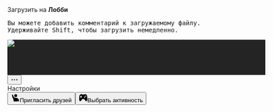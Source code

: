 <div class="page_c48ade" data-collapsed="false"><div style="width: 100%; height: 100%; display: flex;"><div data-has-border="false" class="chat_f75fb0"><div class="uploadArea_f75fb0 uploadArea_b78547"><div class="uploadDropModal_b78547"><div class="bgScale_b78547"></div><div class="inner_b78547"><div class="icons_b78547"><div class="wrapOne_b78547"><div class="icon_b78547 one_b78547 document_b78547"></div></div><div class="wrapThree_b78547"><div class="icon_b78547 three_b78547 code_b78547"></div></div><div class="wrapTwo_b78547"><div class="icon_b78547 two_b78547 image_b78547"></div></div></div><div class="title_b78547">Загрузить на <strong>Лобби</strong></div><div class="instructions_b78547"><pre>Вы можете добавить комментарий к загружаемому файлу.
Удерживайте Shift, чтобы загрузить немедленно.</pre></div></div></div></div><div class="wrapper_cb9592 noChat_cb9592 video_cb9592"><div class="callContainer_cb9592 theme-dark theme-midnight images-dark"><div class="root_bfe55a idle_bfe55a"><div style="width: 100%; height: 100%; display: flex;"><div style="flex: 1 1 auto;" class="flex__7c0ba horizontal__7c0ba justifyCenter_abf706 alignCenter_abf706 noWrap_abf706 videoGridWrapper_a21736"><div class="scroller_affa7e videoGrid_a21736 thin_d125d2 scrollerBase_d125d2 fade_d125d2" style="overflow: hidden scroll; padding-right: 0px;" dir="ltr"><div role="list" class="listItems_affa7e" style="inset: 64px 0px 56px 8px;"><div class="row_d6271c"><div style="width: 585px;" class="tile_d6271c noHorizontalMargin_d6271c"><div class="tileSizer_d6271c"><div class="wrapper__2f4f7 tile_eaee1d"><div class="tile__2f4f7 idle__2f4f7 tile__90dc5" data-selenium-video-tile="883786839712989184"><div class="tileChild__2f4f7"><div class="focusTarget__54e4b" aria-label="Экран звонка, mug1vara" role="button" tabindex="0"></div><div class="voiceChannelEffectsContainer__2f4f7"><div class="effectsWrapper__78936" style="width: 585px;"><div class="effects__78936"></div></div></div><div class="content__2f4f7"><div style="background-color: rgb(36, 36, 36);" class="background_fb62e2"><div class="wrapper__44b0c avatarWrapper_fb62e2" style="width: 80px; height: 80px;" role="img" aria-label="Mug1vara" aria-hidden="false"><svg width="80" height="80" viewBox="0 0 80 80" class="mask__44b0c svg__44b0c" aria-hidden="true"><foreignObject x="0" y="0" width="80" height="80" mask="url(#svg-mask-avatar-default)"><div class="avatarStack__44b0c"><img alt=" " class="avatar__44b0c" aria-hidden="true" src="https://cdn.discordapp.com/avatars/883786839712989184/a7fabe3ae801014dbc58c221a7ed8c8c.webp?size=128"></div></foreignObject></svg></div></div></div><div class="indicators__2f4f7"></div><div class="overlayContainer__2f4f7"><div class="overlayTop__2f4f7"></div><div class="overlayBottom__2f4f7"><div class="text-md/normal_cf4812 experimentOverlayTitle__2f4f7" data-text-variant="text-md/normal"></div><div class="overlayButtonContainer__2f4f7"><div class="overlayButton__2f4f7 hideWhenInactive__2f4f7" aria-describedby=":r4h:"><button data-mana-component="button" role="button" class="button_a22cb0 sm_a22cb0 overlay-secondary_a22cb0" type="button" aria-label="Настройки"><div class="buttonChildrenWrapper_a22cb0"><div class="buttonChildren_a22cb0"><svg class="icon_a22cb0" aria-hidden="true" role="img" xmlns="http://www.w3.org/2000/svg" width="16" height="16" fill="none" viewBox="0 0 24 24"><path fill="currentColor" fill-rule="evenodd" d="M4 14a2 2 0 1 0 0-4 2 2 0 0 0 0 4Zm10-2a2 2 0 1 1-4 0 2 2 0 0 1 4 0Zm8 0a2 2 0 1 1-4 0 2 2 0 0 1 4 0Z" clip-rule="evenodd" class=""></path></svg></div></div></button></div><span id=":r4h:" class="hiddenVisually_b18fe2">Настройки</span></div></div></div><div class="border__2f4f7"></div></div></div></div></div></div></div><div class="row_d6271c"><div style="width: 585px;" class="tile_d6271c noVerticalMargin_d6271c noHorizontalMargin_d6271c"><div class="tileSizer_d6271c"><div class="root__4ad81 singleUserRoot__4ad81 theme-dark theme-midnight images-dark disable-adaptive-theme tile__90dc5"><img class="art__4ad81" alt="" src="/assets/664390de11a80444.svg"><div data-align="center" data-justify="center" data-direction="horizontal" data-wrap="true" data-full-width="false" class="stack_dbd263" style="gap: var(--space-8); padding: var(--space-0);"><button data-mana-component="button" role="button" class="button_a22cb0 md_a22cb0 secondary_a22cb0 hasText_a22cb0" type="button"><div class="buttonChildrenWrapper_a22cb0"><div class="buttonChildren_a22cb0"><svg class="icon_a22cb0" aria-hidden="true" role="img" xmlns="http://www.w3.org/2000/svg" width="20" height="20" fill="none" viewBox="0 0 24 24"><path fill="currentColor" d="M13 10a4 4 0 1 0 0-8 4 4 0 0 0 0 8Z" class=""></path><path fill="currentColor" d="M3 5v-.75C3 3.56 3.56 3 4.25 3s1.24.56 1.33 1.25C6.12 8.65 9.46 12 13 12h1a8 8 0 0 1 8 8 2 2 0 0 1-2 2 .21.21 0 0 1-.2-.15 7.65 7.65 0 0 0-1.32-2.3c-.15-.2-.42-.06-.39.17l.25 2c.02.15-.1.28-.25.28H9a2 2 0 0 1-2-2v-2.22c0-1.57-.67-3.05-1.53-4.37A15.85 15.85 0 0 1 3 5Z" class=""></path></svg><span class="lineClamp1__4bd52 text-md/medium_cf4812" data-text-variant="text-md/medium">Пригласить друзей</span></div></div></button><button data-mana-component="button" role="button" class="button_a22cb0 md_a22cb0 secondary_a22cb0 hasText_a22cb0" type="button"><div class="buttonChildrenWrapper_a22cb0"><div class="buttonChildren_a22cb0"><svg class="icon_a22cb0" aria-hidden="true" role="img" xmlns="http://www.w3.org/2000/svg" width="20" height="20" fill="none" viewBox="0 0 24 24"><path fill="currentColor" fill-rule="evenodd" d="M20.97 4.06c0 .18.08.35.24.43.55.28.9.82 1.04 1.42.3 1.24.75 3.7.75 7.09v4.91a3.09 3.09 0 0 1-5.85 1.38l-1.76-3.51a1.09 1.09 0 0 0-1.23-.55c-.57.13-1.36.27-2.16.27s-1.6-.14-2.16-.27c-.49-.11-1 .1-1.23.55l-1.76 3.51A3.09 3.09 0 0 1 1 17.91V13c0-3.38.46-5.85.75-7.1.15-.6.49-1.13 1.04-1.4a.47.47 0 0 0 .24-.44c0-.7.48-1.32 1.2-1.47l2.93-.62c.5-.1 1 .06 1.36.4.35.34.78.71 1.28.68a42.4 42.4 0 0 1 4.4 0c.5.03.93-.34 1.28-.69.35-.33.86-.5 1.36-.39l2.94.62c.7.15 1.19.78 1.19 1.47ZM20 7.5a1.5 1.5 0 1 1-3 0 1.5 1.5 0 0 1 3 0ZM15.5 12a1.5 1.5 0 1 0 0-3 1.5 1.5 0 0 0 0 3ZM5 7a1 1 0 0 1 2 0v1h1a1 1 0 0 1 0 2H7v1a1 1 0 1 1-2 0v-1H4a1 1 0 1 1 0-2h1V7Z" clip-rule="evenodd" class=""></path></svg><span class="lineClamp1__4bd52 text-md/medium_cf4812" data-text-variant="text-md/medium">Выбрать активность</span></div></div></button></div></div></div></div></div></div><div class="listHeight_affa7e" style="height: 794px;"></div><div aria-hidden="true" style="position: absolute; pointer-events: none; min-height: 0px; min-width: 1px; flex: 0 0 auto; height: 0px;"></div></div></div></div><div class="videoControls_bfe55a"><div class="gradientTop_bfe55a gradientContainer_bfe55a"></div><div class="gradientBottom_bfe55a gradientContainer_bfe55a"></div><div class="topControls_bfe55a controlSection_bfe55a"><div><div class="headerWrapper_cb9592"><div class="subtitleContainer__49508"><section class="theme-dark images-dark headerBar__49508 container__9293f transparent__9293f"><div class="upperContainer__9293f"><div class="children__9293f headerBarChildren__49508"><div class="title__49508 titleWrapper__9293f"><h1 class="defaultColor__4bd52 text-md/medium_cf4812 defaultColor__5345c title__9293f" data-text-variant="text-md/medium"><div class="channelIcon__9293f iconWrapper__9293f"><svg x="0" y="0" class="icon__9293f" aria-hidden="true" role="img" xmlns="http://www.w3.org/2000/svg" width="24" height="24" fill="none" viewBox="0 0 24 24"><path fill="currentColor" d="M12 3a1 1 0 0 0-1-1h-.06a1 1 0 0 0-.74.32L5.92 7H3a1 1 0 0 0-1 1v8a1 1 0 0 0 1 1h2.92l4.28 4.68a1 1 0 0 0 .74.32H11a1 1 0 0 0 1-1V3ZM15.1 20.75c-.58.14-1.1-.33-1.1-.92v-.03c0-.5.37-.92.85-1.05a7 7 0 0 0 0-13.5A1.11 1.11 0 0 1 14 4.2v-.03c0-.6.52-1.06 1.1-.92a9 9 0 0 1 0 17.5Z" class=""></path><path fill="currentColor" d="M15.16 16.51c-.57.28-1.16-.2-1.16-.83v-.14c0-.43.28-.8.63-1.02a3 3 0 0 0 0-5.04c-.35-.23-.63-.6-.63-1.02v-.14c0-.63.59-1.1 1.16-.83a5 5 0 0 1 0 9.02Z" class=""></path></svg></div>Лобби</h1></div><div class="container__49508"></div></div><div class="toolbar__9293f toolbar__49508"><div><button aria-label="Показать чат" type="button" class="button__201d5 lookBlank__201d5 colorBrand__201d5 grow__201d5 button__9db96"><div class="contents__201d5 lineHeightReset_f1ceac"><div class="chatIcon__233f8 controlIcon_f1ceac"><svg width="24" height="24" viewBox="0 0 24 24"><defs><mask id="28c09326-4de5-447b-95f9-5df8f0bd9041"><rect fill="white" width="100%" height="100%"></rect></mask></defs><g mask="url(#28c09326-4de5-447b-95f9-5df8f0bd9041)"><svg aria-hidden="true" role="img" xmlns="http://www.w3.org/2000/svg" width="24" height="24" fill="none" viewBox="0 0 24 24"><path fill="currentColor" d="M12 22a10 10 0 1 0-8.45-4.64c.13.19.11.44-.04.61l-2.06 2.37A1 1 0 0 0 2.2 22H12Z" class=""></path></svg></g></svg></div></div></button><span style="display: none;"></span></div></div></div></section></div></div></div></div><div class="bottomControls_bfe55a controlSection_bfe55a"><div style="flex: 1 1 auto;" class="flex__7c0ba horizontal__7c0ba justifyStart_abf706 alignCenter_abf706 noWrap_abf706 edgeControls_bfe55a"></div><div style="flex: 1 1 auto;" class="flex__7c0ba horizontal__7c0ba justifyCenter_abf706 alignCenter_abf706 noWrap_abf706"><div class="eventPromptsContainer__1405b"></div><div class="wrapper__1405b"><div class="buttonSection__1405b"><div class="attachedCaretButtonContainer_f1ceac"><div><button aria-label="Заглушить" type="button" class="centerButton_f1ceac colorable_f1ceac primaryDark_f1ceac attachedButton_f1ceac button__201d5 lookBlank__201d5 colorBrand__201d5"><div class="contents__201d5 lineHeightReset_f1ceac"><div style="--__lottieIconColor: currentColor; display: flex;" class="lottieIcon__5eb9b lottieIconColors__5eb9b centerIcon_f1ceac controlIcon_f1ceac"><svg xmlns="http://www.w3.org/2000/svg" xmlns:xlink="http://www.w3.org/1999/xlink" viewBox="0 0 24 24" width="24" height="24" style="width: 100%; height: 100%; transform: translate3d(0px, 0px, 0px); content-visibility: visible;" preserveAspectRatio="xMidYMid meet"><defs><clipPath id="__lottie_element_431"><rect width="24" height="24" x="0" y="0"></rect></clipPath><clipPath id="__lottie_element_433"><path d="M0,0 L600,0 L600,600 L0,600z"></path></clipPath><clipPath id="__lottie_element_437"><path d="M0,0 L1000,0 L1000,1000 L0,1000z"></path></clipPath><clipPath id="__lottie_element_444"><path d="M0,0 L1000,0 L1000,1000 L0,1000z"></path></clipPath><clipPath id="__lottie_element_454"><path d="M0,0 L1000,0 L1000,1000 L0,1000z"></path></clipPath><mask id="__lottie_element_455"><rect fill="#ffffff" width="600" height="600" transform="matrix(1,0,0,1,200,200)"></rect><path fill="#000000" clip-rule="nonzero" d=" M67.22000122070312,823.7960205078125 C67.22000122070312,823.7960205078125 -126.3030014038086,1017.75 -126.3030014038086,1017.75 C-126.3030014038086,1017.75 -76.63800048828125,1067.092041015625 -76.63800048828125,1067.092041015625 C-76.63800048828125,1067.092041015625 -22.31999969482422,1121.0560302734375 -22.31999969482422,1121.0560302734375 C-22.31999969482422,1121.0560302734375 171.2030029296875,927.1019897460938 171.2030029296875,927.1019897460938 C171.2030029296875,927.1019897460938 239.677001953125,860.3419799804688 186.88099670410156,810.114013671875 C130,756 67.22000122070312,823.7960205078125 67.22000122070312,823.7960205078125" fill-opacity="1"></path><path fill="#ffffff" clip-rule="nonzero" d=" M695,558 C695,558 639,558 639,558 C639,558 639,632 639,632 C639,632 695,632 695,632 C695,632 695,558 695,558" fill-opacity="1"></path></mask></defs><g clip-path="url(#__lottie_element_431)"><g clip-path="url(#__lottie_element_433)" style="display: block;" transform="matrix(0.03999999910593033,0,0,0.03999999910593033,0,0)" opacity="1"><g clip-path="url(#__lottie_element_454)" style="display: block;" transform="matrix(1,0,0,1,-200,-200)" opacity="1"><g mask="url(#__lottie_element_455)"><g style="display: block;" transform="matrix(-25,0,0,25,800,173)" opacity="1"><g opacity="1" transform="matrix(1,0,0,1,12,8.5)"><path fill="rgb(88,101,242)" fill-opacity="1" d=" M-4,-1.3799999952316284 C-4,-3.5889999866485596 -2.2090001106262207,-5.380000114440918 0,-5.380000114440918 C2.2090001106262207,-5.380000114440918 4,-3.5889999866485596 4,-1.3799999952316284 C4,-1.3799999952316284 4,2.509999990463257 4,2.509999990463257 C4,4.718999862670898 2.2090001106262207,6.5 0,6.5 C-2.2090001106262207,6.5 -4,4.718999862670898 -4,2.509999990463257 C-4,2.509999990463257 -4,-1.3799999952316284 -4,-1.3799999952316284z"></path></g><g opacity="1" transform="matrix(1,0,0,1,12,14)"><path stroke-linecap="round" stroke-linejoin="miter" fill-opacity="0" stroke-miterlimit="4" stroke="rgb(88,101,242)" stroke-opacity="1" stroke-width="2" d=" M-7,-2.990000009536743 C-7,0.8759999871253967 -3.865999937057495,4.010000228881836 0,4.010000228881836 C3.865999937057495,4.010000228881836 7,0.8759999871253967 7,-2.990000009536743"></path></g><g opacity="1" transform="matrix(1,0,0,1,12,20)"><path fill="rgb(88,101,242)" fill-opacity="1" d=" M-1,-2 C-1,-2.2760000228881836 -0.7760000228881836,-2.5 -0.5,-2.5 C-0.5,-2.5 0.5,-2.5 0.5,-2.5 C0.7760000228881836,-2.5 1,-2.2760000228881836 1,-2 C1,-2 1,2 1,2 C1,2.2760000228881836 0.7760000228881836,2.5 0.5,2.5 C0.5,2.5 -0.5,2.5 -0.5,2.5 C-0.7760000228881836,2.5 -1,2.2760000228881836 -1,2 C-1,2 -1,-2 -1,-2z"></path></g><g opacity="1" transform="matrix(1,0,0,1,12,22)"><path fill="rgb(88,101,242)" fill-opacity="1" d=" M3,-1 C3.552000045776367,-1 4,-0.5519999861717224 4,0 C4,0.5519999861717224 3.552000045776367,1 3,1 C3,1 -3,1 -3,1 C-3.552000045776367,1 -4,0.5519999861717224 -4,0 C-4,-0.5519999861717224 -3.552000045776367,-1 -3,-1 C-3,-1 3,-1 3,-1z"></path></g></g><g style="display: none;"><g><path></path></g><g><path stroke-linecap="round" stroke-linejoin="miter" fill-opacity="0" stroke-miterlimit="4"></path></g><g><path></path></g><g><path></path></g></g></g></g><g clip-path="url(#__lottie_element_444)" style="display: block;" transform="matrix(1,0,0,1,-200,-200)" opacity="1"><g style="display: none;"><g><path stroke-linecap="round" stroke-linejoin="miter" fill-opacity="0" stroke-miterlimit="4"></path></g></g><g style="display: none;"><g><path stroke-linecap="round" stroke-linejoin="miter" fill-opacity="0" stroke-miterlimit="4"></path></g></g></g><g clip-path="url(#__lottie_element_437)" style="display: none;"><g style="display: none;"><g><path stroke-linecap="round" stroke-linejoin="miter" fill-opacity="0" stroke-miterlimit="4"></path></g></g></g></g></g></svg></div></div></button><span style="display: none;"></span></div><div><div class="contextMenuNub_f1ceac colorable_f1ceac attachedCaret_f1ceac primaryDark_f1ceac" aria-label="Другие настройки" role="button" tabindex="0"><svg class="contextMenuCaret_f1ceac" aria-hidden="true" role="img" xmlns="http://www.w3.org/2000/svg" width="24" height="24" fill="none" viewBox="0 0 24 24"><path fill="currentColor" d="M5.3 9.3a1 1 0 0 1 1.4 0l5.3 5.29 5.3-5.3a1 1 0 1 1 1.4 1.42l-6 6a1 1 0 0 1-1.4 0l-6-6a1 1 0 0 1 0-1.42Z" class=""></path></svg></div></div></div><div class="attachedCaretButtonContainer_f1ceac"><div><button aria-label="Включить камеру" type="button" class="centerButton_f1ceac colorable_f1ceac primaryDark_f1ceac attachedButton_f1ceac button__201d5 lookBlank__201d5 colorBrand__201d5"><div class="contents__201d5 lineHeightReset_f1ceac"><div style="--__lottieIconColor: currentColor; display: flex;" class="lottieIcon__5eb9b lottieIconColors__5eb9b centerIcon_f1ceac controlIcon_f1ceac"><svg xmlns="http://www.w3.org/2000/svg" xmlns:xlink="http://www.w3.org/1999/xlink" viewBox="0 0 24 24" width="24" height="24" style="width: 100%; height: 100%; transform: translate3d(0px, 0px, 0px); content-visibility: visible;" preserveAspectRatio="xMidYMid meet"><defs><clipPath id="__lottie_element_468"><rect width="24" height="24" x="0" y="0"></rect></clipPath><clipPath id="__lottie_element_470"><path d="M0,0 L600,0 L600,600 L0,600z"></path></clipPath><clipPath id="__lottie_element_474"><path d="M0,0 L1000,0 L1000,1000 L0,1000z"></path></clipPath><clipPath id="__lottie_element_481"><path d="M0,0 L1000,0 L1000,1000 L0,1000z"></path></clipPath><clipPath id="__lottie_element_491"><path d="M0,0 L600,0 L600,600 L0,600z"></path></clipPath><mask id="__lottie_element_492"><rect fill="#ffffff" width="600" height="600"></rect><path fill="#000000" clip-rule="nonzero"></path></mask><clipPath id="__lottie_element_499"><path d="M0,0 L600,0 L600,600 L0,600z"></path></clipPath><mask id="__lottie_element_500"><rect fill="#ffffff" width="600" height="600" transform="matrix(1,0,0,1,0,0)"></rect><path fill="#000000" clip-rule="nonzero" d=" M481.2200012207031,12.795999526977539 C481.2200012207031,12.795999526977539 15.696999549865723,481.75 15.696999549865723,481.75 C15.696999549865723,481.75 -48.2400016784668,549.2319946289062 1.1369999647140503,598.8619995117188 C55,653 119.68000030517578,585.0560302734375 119.68000030517578,585.0560302734375 C119.68000030517578,585.0560302734375 585.2030029296875,116.10199737548828 585.2030029296875,116.10199737548828 C585.2030029296875,116.10199737548828 668,34 616.2150268554688,-15.553999900817871 C564.781005859375,-64.77200317382812 481.2200012207031,12.795999526977539 481.2200012207031,12.795999526977539" fill-opacity="1"></path></mask></defs><g clip-path="url(#__lottie_element_468)"><g clip-path="url(#__lottie_element_470)" style="display: block;" transform="matrix(0.03999999910593033,0,0,0.03999999910593033,0,0)" opacity="1"><g clip-path="url(#__lottie_element_499)" style="display: block;" transform="matrix(1,0,0,1,0,0)" opacity="1"><g mask="url(#__lottie_element_500)"><g style="display: block;" transform="matrix(25,0,0,25,0,0)" opacity="1"><g opacity="1" transform="matrix(1,0,0,1,9.5,12)"><path fill="rgb(88,101,242)" fill-opacity="1" d=" M-5.5,-8 C-5.5,-8 -1.253999948501587,-8 -1.253999948501587,-8 C-1.253999948501587,-8 5.5,-8 5.5,-8 C7.1570000648498535,-8 8.5,-6.6570000648498535 8.5,-5 C8.5,-5 8.5,5 8.5,5 C8.5,6.6570000648498535 7.1570000648498535,8 5.5,8 C5.5,8 0.13199999928474426,8 0.13199999928474426,8 C0.13199999928474426,8 -5.5,8 -5.5,8 C-7.1570000648498535,8 -8.5,6.6570000648498535 -8.5,5 C-8.5,5 -8.5,-5 -8.5,-5 C-8.5,-6.6570000648498535 -7.1570000648498535,-8 -5.5,-8z"></path></g><g opacity="1" transform="matrix(1,0,0,1,20.5,12)"><path fill="rgb(88,101,242)" fill-opacity="1" d=" M-2.5,-2.881999969482422 C-2.5,-3.260999917984009 -2.2860000133514404,-3.6070001125335693 -1.9470000267028809,-3.7760000228881836 C-1.9470000267028809,-3.7760000228881836 1.0529999732971191,-5.276000022888184 1.0529999732971191,-5.276000022888184 C1.718000054359436,-5.609000205993652 2.5,-5.125 2.5,-4.381999969482422 C2.5,-4.381999969482422 2.5,4.381999969482422 2.5,4.381999969482422 C2.5,5.125 1.718000054359436,5.609000205993652 1.0529999732971191,5.276000022888184 C1.0529999732971191,5.276000022888184 -1.9470000267028809,3.7760000228881836 -1.9470000267028809,3.7760000228881836 C-2.2860000133514404,3.6070001125335693 -2.5,3.260999917984009 -2.5,2.881999969482422 C-2.5,2.881999969482422 -3.1675777435302734,-0.012422150000929832 -3.1675777435302734,-0.012422150000929832 C-3.1675777435302734,-0.012422150000929832 -2.5,-2.881999969482422 -2.5,-2.881999969482422z"></path></g></g></g></g><g clip-path="url(#__lottie_element_491)" style="display: none;"><g mask="url(#__lottie_element_492)"><g style="display: none;"><g><path></path></g><g><path></path></g></g></g></g><g clip-path="url(#__lottie_element_481)" style="display: block;" transform="matrix(1,0,0,1,-200,-200)" opacity="1"><g style="display: block;" transform="matrix(25,0,0,25,200,200)" opacity="1"><g opacity="1" transform="matrix(1,0,0,1,12,12)"><path stroke-linecap="round" stroke-linejoin="miter" fill-opacity="0" stroke-miterlimit="4" stroke="rgb(88,101,242)" stroke-opacity="1" stroke-width="2" d=" M-10,10 C-10,10 10,-10 10,-10"></path></g></g><g style="display: none;"><g><path stroke-linecap="round" stroke-linejoin="miter" fill-opacity="0" stroke-miterlimit="4"></path></g></g></g><g clip-path="url(#__lottie_element_474)" style="display: none;"><g style="display: none;"><g><path stroke-linecap="round" stroke-linejoin="miter" fill-opacity="0" stroke-miterlimit="4"></path></g></g></g></g></g></svg></div></div></button><span style="display: none;"></span></div><div><div class="contextMenuNub_f1ceac colorable_f1ceac attachedCaret_f1ceac primaryDark_f1ceac" aria-label="Другие настройки" role="button" tabindex="0"><svg class="contextMenuCaret_f1ceac" aria-hidden="true" role="img" xmlns="http://www.w3.org/2000/svg" width="24" height="24" fill="none" viewBox="0 0 24 24"><path fill="currentColor" d="M5.3 9.3a1 1 0 0 1 1.4 0l5.3 5.29 5.3-5.3a1 1 0 1 1 1.4 1.42l-6 6a1 1 0 0 1-1.4 0l-6-6a1 1 0 0 1 0-1.42Z" class=""></path></svg></div></div></div></div><div class="buttonSection__1405b"><div><div><div class="attachedCaretButtonContainer_f1ceac controlButton__1405b"><div><button aria-label="Продемонстрируйте свой экран" type="button" class="centerButton_f1ceac colorable_f1ceac primaryDark_f1ceac button__201d5 lookBlank__201d5 colorBrand__201d5"><div class="contents__201d5 lineHeightReset_f1ceac"><div style="--__lottieIconColor: currentColor; display: flex;" class="lottieIcon__5eb9b lottieIconColors__5eb9b centerIcon_f1ceac controlIcon_f1ceac"><svg xmlns="http://www.w3.org/2000/svg" xmlns:xlink="http://www.w3.org/1999/xlink" viewBox="0 0 24 24" width="24" height="24" style="width: 100%; height: 100%; transform: translate3d(0px, 0px, 0px); content-visibility: visible;" preserveAspectRatio="xMidYMid meet"><defs><clipPath id="__lottie_element_507"><rect width="24" height="24" x="0" y="0"></rect></clipPath><clipPath id="__lottie_element_509"><path d="M0,0 L600,0 L600,600 L0,600z"></path></clipPath><g id="__lottie_element_513"><g style="display: none;"><g><path></path></g></g></g><g id="__lottie_element_522"><g style="display: none;"><g><path></path></g></g></g><g id="__lottie_element_531"><g style="display: none;"><g><path></path></g></g></g><g id="__lottie_element_536"><g clip-path="url(#__lottie_element_540)" style="display: block;" transform="matrix(1.0001063346862793,0,0,1.0001063346862793,-0.031890869140625,-0.04116058349609375)" opacity="1"><g style="display: block;" transform="matrix(27,0,0,27,300,300)" opacity="1"><g opacity="1" transform="matrix(1,0,0,1,0,0)"><path stroke-linecap="round" stroke-linejoin="miter" fill-opacity="0" stroke-miterlimit="10" stroke="rgb(88,101,242)" stroke-opacity="1" stroke-width="2" d="M0 0"></path></g><g opacity="1" transform="matrix(1,0,0,1,0,0)"><path stroke-linecap="round" stroke-linejoin="miter" fill-opacity="0" stroke-miterlimit="10" stroke="rgb(88,101,242)" stroke-opacity="1" stroke-width="2" d="M0 0"></path></g></g><g style="display: block;" transform="matrix(27,0,0,27,300,300)" opacity="1"><g opacity="1" transform="matrix(1,0,0,1,0,0)"><path stroke-linecap="round" stroke-linejoin="miter" fill-opacity="0" stroke-miterlimit="10" stroke="rgb(88,101,242)" stroke-opacity="1" stroke-width="2" d=" M-4,1.0069999694824219 C-3.9649999141693115,0.023000000044703484 -3.7170000076293945,-1.3680000305175781 -2.555999994277954,-2.4769999980926514 C-1.5529999732971191,-3.436000108718872 -0.8489999771118164,-4.11899995803833 2.8359999656677246,-3.994999885559082"></path></g></g><g style="display: block;" transform="matrix(27,0,0,27,300,300)" opacity="1"><g opacity="1" transform="matrix(1,0,0,1,0,0)"><path stroke-linecap="round" stroke-linejoin="miter" fill-opacity="0" stroke-miterlimit="10" stroke="rgb(88,101,242)" stroke-opacity="1" stroke-width="2" d=" M1.9989999532699585,-7.01800012588501 C1.9989999532699585,-7.01800012588501 4.993000030517578,-4.0229997634887695 4.993000030517578,-4.0229997634887695"></path></g><g opacity="1" transform="matrix(1,0,0,1,0,0)"><path stroke-linecap="round" stroke-linejoin="miter" fill-opacity="0" stroke-miterlimit="10" stroke="rgb(88,101,242)" stroke-opacity="1" stroke-width="2" d=" M1.9989999532699585,-0.9800000190734863 C1.9989999532699585,-0.9800000190734863 4.993000030517578,-3.9739999771118164 4.993000030517578,-3.9739999771118164"></path></g></g></g></g><clipPath id="__lottie_element_540"><path d="M0,0 L600,0 L600,600 L0,600z"></path></clipPath><filter id="__lottie_element_555" filterUnits="objectBoundingBox" x="0%" y="0%" width="100%" height="100%"><feComponentTransfer in="SourceGraphic"><feFuncA type="table" tableValues="1.0 0.0"></feFuncA></feComponentTransfer></filter><mask id="__lottie_element_536_2" mask-type="alpha"><g filter="url(#__lottie_element_555)"><rect width="600" height="600" x="0" y="0" fill="#ffffff" opacity="0"></rect><use xlink:href="#__lottie_element_536"></use></g></mask><filter id="__lottie_element_556" filterUnits="objectBoundingBox" x="0%" y="0%" width="100%" height="100%"><feComponentTransfer in="SourceGraphic"><feFuncA type="table" tableValues="1.0 0.0"></feFuncA></feComponentTransfer></filter><mask id="__lottie_element_522_2" mask-type="alpha"><g filter="url(#__lottie_element_556)"><rect width="600" height="600" x="0" y="0" fill="#ffffff" opacity="0"></rect><use xlink:href="#__lottie_element_522"></use></g></mask><filter id="__lottie_element_557" filterUnits="objectBoundingBox" x="0%" y="0%" width="100%" height="100%"><feComponentTransfer in="SourceGraphic"><feFuncA type="table" tableValues="1.0 0.0"></feFuncA></feComponentTransfer></filter><mask id="__lottie_element_513_2" mask-type="alpha"><g filter="url(#__lottie_element_557)"><rect width="600" height="600" x="0" y="0" fill="#ffffff" opacity="0"></rect><use xlink:href="#__lottie_element_513"></use></g></mask></defs><g clip-path="url(#__lottie_element_507)"><g clip-path="url(#__lottie_element_509)" style="display: block;" transform="matrix(0.03999999910593033,0,0,0.03999999910593033,0,0)" opacity="1"><g style="display: block;" transform="matrix(26.8125,0,0,26.8125,300,299.9994201660156)" opacity="1"><g opacity="1" transform="matrix(1,0,0,1,0,0)"><path fill="rgb(88,101,242)" fill-opacity="1" d=" M1,7.5 C1,7.776000022888184 1.2239999771118164,8 1.5,8 C1.5,8 3,8 3,8 C3.552000045776367,8 4,8.447999954223633 4,9 C4,9.552000045776367 3.552000045776367,10 3,10 C3,10 -3,10 -3,10 C-3.552000045776367,10 -4,9.552000045776367 -4,9 C-4,8.447999954223633 -3.552000045776367,8 -3,8 C-3,8 -1.5,8 -1.5,8 C-1.2239999771118164,8 -1,7.776000022888184 -1,7.5 C-1,7.5 -1,5.5 -1,5.5 C-1,5.223999977111816 -0.7760000228881836,5 -0.5,5 C-0.5,5 0.5,5 0.5,5 C0.7760000228881836,5 1,5.223999977111816 1,5.5 C1,5.5 1,7.5 1,7.5z"></path></g></g><g style="display: block;" mask="url(#__lottie_element_536_2)"><g transform="matrix(26.8125,0,0,26.8125,300,299.99072265625)" opacity="1"><g opacity="1" transform="matrix(1,0,0,1,0,0)"><path fill="rgb(88,101,242)" fill-opacity="1" d=" M-10,-7 C-10,-8.656999588012695 -8.656999588012695,-10 -7,-10 C-7,-10 7,-10 7,-10 C8.656999588012695,-10 10,-8.656999588012695 10,-7 C10,-7 10,1 10,1 C10,2.6570000648498535 8.656999588012695,4 7,4 C7,4 -7,4 -7,4 C-8.656999588012695,4 -10,2.6570000648498535 -10,1 C-10,1 -10,-7 -10,-7z"></path></g></g></g><g style="display: none;"><g><path></path></g></g><g style="display: none;" mask="url(#__lottie_element_522_2)"><g><g><path></path></g></g></g><g style="display: none;"><g><path></path></g></g><g style="display: none;" mask="url(#__lottie_element_513_2)"><g><g><path></path></g></g></g></g></g></svg></div></div></button><span style="display: none;"></span></div></div></div></div><div class="buttonContainer__1405b"><div aria-describedby=":r4f:"><div class="attachedCaretButtonContainer_f1ceac"><div><button aria-label="Начать активность" type="button" class="centerButton_f1ceac colorable_f1ceac primaryDark_f1ceac button__201d5 lookBlank__201d5 colorBrand__201d5"><div class="contents__201d5 lineHeightReset_f1ceac"><div style="--__lottieIconColor: currentColor; display: flex;" class="lottieIcon__5eb9b lottieIconColors__5eb9b centerIcon_f1ceac controlIcon_f1ceac"><svg xmlns="http://www.w3.org/2000/svg" xmlns:xlink="http://www.w3.org/1999/xlink" viewBox="0 0 24 24" width="24" height="24" style="width: 100%; height: 100%; transform: translate3d(0px, 0px, 0px); content-visibility: visible;" preserveAspectRatio="xMidYMid meet"><defs><clipPath id="__lottie_element_559"><rect width="24" height="24" x="0" y="0"></rect></clipPath><clipPath id="__lottie_element_561"><path d="M0,0 L600,0 L600,600 L0,600z"></path></clipPath><g id="__lottie_element_564"><g style="display: block;" transform="matrix(22.5,0,0,22.5,300,300)" opacity="1"><g opacity="1" transform="matrix(1,0,0,1,0,0)"><path fill="rgb(88,101,242)" fill-opacity="1" d=" M8,-3.5 C8,-2.671999931335449 7.328000068664551,-2 6.5,-2 C5.671999931335449,-2 5,-2.671999931335449 5,-3.5 C5,-4.328000068664551 5.671999931335449,-5 6.5,-5 C7.328000068664551,-5 8,-4.328000068664551 8,-3.5z"></path></g><g opacity="1" transform="matrix(1,0,0,1,0,0)"><path fill="rgb(88,101,242)" fill-opacity="1" d=" M3.5,1 C4.328000068664551,1 5,0.328000009059906 5,-0.5 C5,-1.3279999494552612 4.328000068664551,-2 3.5,-2 C2.671999931335449,-2 2,-1.3279999494552612 2,-0.5 C2,0.328000009059906 2.671999931335449,1 3.5,1z"></path></g><g opacity="1" transform="matrix(1,0,0,1,0,0)"><path fill="rgb(88,101,242)" fill-opacity="1" d=" M-7,-4 C-7,-4.552000045776367 -6.552000045776367,-5 -6,-5 C-5.447999954223633,-5 -5,-4.552000045776367 -5,-4 C-5,-4 -5,-3 -5,-3 C-5,-3 -4,-3 -4,-3 C-3.447999954223633,-3 -3,-2.552000045776367 -3,-2 C-3,-1.4479999542236328 -3.447999954223633,-1 -4,-1 C-4,-1 -5,-1 -5,-1 C-5,-1 -5,0 -5,0 C-5,0.5519999861717224 -5.447999954223633,1 -6,1 C-6.552000045776367,1 -7,0.5519999861717224 -7,0 C-7,0 -7,-1 -7,-1 C-7,-1 -8,-1 -8,-1 C-8.552000045776367,-1 -9,-1.4479999542236328 -9,-2 C-9,-2.552000045776367 -8.552000045776367,-3 -8,-3 C-8,-3 -7,-3 -7,-3 C-7,-3 -7,-4 -7,-4z"></path></g></g></g><filter id="__lottie_element_573" filterUnits="objectBoundingBox" x="0%" y="0%" width="100%" height="100%"><feComponentTransfer in="SourceGraphic"><feFuncA type="table" tableValues="1.0 0.0"></feFuncA></feComponentTransfer></filter><mask id="__lottie_element_564_2" mask-type="alpha"><g filter="url(#__lottie_element_573)"><rect width="600" height="600" x="0" y="0" fill="#ffffff" opacity="0"></rect><use xlink:href="#__lottie_element_564"></use></g></mask></defs><g clip-path="url(#__lottie_element_559)"><g clip-path="url(#__lottie_element_561)" style="display: block;" transform="matrix(0.03999999910593033,0,0,0.03999999910593033,0,0)" opacity="1"><g style="display: block;" mask="url(#__lottie_element_564_2)"><g transform="matrix(22.5,0,0,22.5,300,300)" opacity="1"><g opacity="1" transform="matrix(1,0,0,1,0,0)"><path fill="rgb(88,101,242)" fill-opacity="1" d=" M8.967000007629395,-6.936999797821045 C8.967000007629395,-6.760000228881836 9.050999641418457,-6.586999893188477 9.208999633789062,-6.506999969482422 C9.762999534606934,-6.2270002365112305 10.102999687194824,-5.695000171661377 10.246999740600586,-5.091000080108643 C10.543000221252441,-3.8480000495910645 11,-1.38100004196167 11,2 C11,2 11,6.910999774932861 11,6.910999774932861 C11,8.618000030517578 9.616999626159668,10 7.909999847412109,10 C6.739999771118164,10 5.669000148773193,9.33899974822998 5.145999908447266,8.291999816894531 C5.145999908447266,8.291999816894531 3.388000011444092,4.776000022888184 3.388000011444092,4.776000022888184 C3.1649999618530273,4.330999851226807 2.6480000019073486,4.114999771118164 2.1630001068115234,4.2270002365112305 C1.590999960899353,4.359000205993652 0.7960000038146973,4.5 0,4.5 C-0.7960000038146973,4.5 -1.590999960899353,4.359000205993652 -2.1630001068115234,4.2270002365112305 C-2.6480000019073486,4.114999771118164 -3.1649999618530273,4.330999851226807 -3.388000011444092,4.776000022888184 C-3.388000011444092,4.776000022888184 -5.145999908447266,8.291999816894531 -5.145999908447266,8.291999816894531 C-5.669000148773193,9.33899974822998 -6.739999771118164,10 -7.909999847412109,10 C-9.616999626159668,10 -11,8.618000030517578 -11,6.910999774932861 C-11,6.910999774932861 -11,2 -11,2 C-11,-1.38100004196167 -10.543000221252441,-3.8480000495910645 -10.246999740600586,-5.091000080108643 C-10.102999687194824,-5.695000171661377 -9.762999534606934,-6.2270002365112305 -9.208999633789062,-6.506999969482422 C-9.050999641418457,-6.586999893188477 -8.968000411987305,-6.760000228881836 -8.968000411987305,-6.936999797821045 C-8.968999862670898,-7.63100004196167 -8.484999656677246,-8.255000114440918 -7.7789998054504395,-8.404999732971191 C-7.7789998054504395,-8.404999732971191 -4.84499979019165,-9.029000282287598 -4.84499979019165,-9.029000282287598 C-4.335999965667725,-9.13700008392334 -3.8320000171661377,-8.972999572753906 -3.484999895095825,-8.635000228881836 C-3.128999948501587,-8.288000106811523 -2.7009999752044678,-7.919000148773193 -2.2049999237060547,-7.945000171661377 C-1.5260000228881836,-7.980000019073486 -0.7919999957084656,-8 0,-8 C0.7919999957084656,-8 1.5260000228881836,-7.980000019073486 2.2049999237060547,-7.945000171661377 C2.7009999752044678,-7.919000148773193 3.128999948501587,-8.288000106811523 3.484999895095825,-8.635000228881836 C3.8320000171661377,-8.972999572753906 4.335999965667725,-9.13700008392334 4.84499979019165,-9.029000282287598 C4.84499979019165,-9.029000282287598 7.7789998054504395,-8.404999732971191 7.7789998054504395,-8.404999732971191 C8.484999656677246,-8.255000114440918 8.968000411987305,-7.63100004196167 8.967000007629395,-6.936999797821045z"></path></g></g></g></g></g></svg></div></div></button></div></div></div><span id=":r4f:" class="hiddenVisually_b18fe2">Активности доступны здесь</span></div><div class="attachedCaretButtonContainer_f1ceac"><div><button type="button" class="centerButton_f1ceac colorable_f1ceac primaryDark_f1ceac button__201d5 lookBlank__201d5 colorBrand__201d5"><div class="contents__201d5 lineHeightReset_f1ceac"><div style="--__lottieIconColor: currentColor; display: flex;" class="lottieIcon__5eb9b lottieIconColors__5eb9b centerIcon_f1ceac controlIcon_f1ceac themeable_f1ceac"><svg xmlns="http://www.w3.org/2000/svg" xmlns:xlink="http://www.w3.org/1999/xlink" viewBox="0 0 24 24" width="24" height="24" style="width: 100%; height: 100%; transform: translate3d(0px, 0px, 0px); content-visibility: visible;" preserveAspectRatio="xMidYMid meet"><defs><clipPath id="__lottie_element_575"><rect width="24" height="24" x="0" y="0"></rect></clipPath><clipPath id="__lottie_element_577"><path d="M0,0 L600,0 L600,600 L0,600z"></path></clipPath></defs><g clip-path="url(#__lottie_element_575)"><g clip-path="url(#__lottie_element_577)" style="display: block;" transform="matrix(0.03999999910593033,0,0,0.03999999910593033,0,0)" opacity="1"><g style="display: block;" transform="matrix(25,0,0,25,299.98699951171875,300.0119934082031)" opacity="1"><g opacity="1" transform="matrix(1,0,0,1,0,0)"><path fill="rgb(88,101,242)" fill-opacity="1" d=" M-0.6899999976158142,0.6899999976158142 C0.6679999828338623,2.0480000972747803 1.5089999437332153,3.5239999294281006 1.840000033378601,4.736000061035156 C2.187999963760376,6.011000156402588 1.8919999599456787,6.564000129699707 1.7280000448226929,6.728000164031982 C1.5640000104904175,6.892000198364258 1.0110000371932983,7.188000202178955 -0.2639999985694885,6.840000152587891 C-1.4759999513626099,6.508999824523926 -2.9519999027252197,5.668000221252441 -4.309999942779541,4.309999942779541 C-5.668000221252441,2.9519999027252197 -6.510000228881836,1.4759999513626099 -6.840000152587891,0.2639999985694885 C-7.188000202178955,-1.0110000371932983 -6.892000198364258,-1.5640000104904175 -6.728000164031982,-1.7280000448226929 C-6.564000129699707,-1.8919999599456787 -6.011000156402588,-2.187999963760376 -4.736000061035156,-1.840000033378601 C-3.5239999294281006,-1.5089999437332153 -2.0480000972747803,-0.6679999828338623 -0.6899999976158142,0.6899999976158142z M0.7239999771118164,-0.7239999771118164 C-2.3919999599456787,-3.8399999141693115 -6.361999988555908,-4.923999786376953 -8.142999649047852,-3.1429998874664307 C-8.6850004196167,-2.6010000705718994 -8.961000442504883,-1.8559999465942383 -8.996000289916992,-0.9940000176429749 C-8.996000289916992,-0.9940000176429749 -9,-1 -9,-1 C-9,-1 -10.163999557495117,7.921999931335449 -10.163999557495117,7.921999931335449 C-10.333999633789062,9.223999977111816 -9.223999977111816,10.333999633789062 -7.921999931335449,10.163999557495117 C-7.921999931335449,10.163999557495117 1,9 1,9 C1,9 0.9940000176429749,8.996000289916992 0.9940000176429749,8.996000289916992 C1.8559999465942383,8.961000442504883 2.6010000705718994,8.6850004196167 3.1429998874664307,8.142999649047852 C4.923999786376953,6.361999988555908 3.8399999141693115,2.3919999599456787 0.7239999771118164,-0.7239999771118164z"></path></g></g><g style="display: block;" transform="matrix(1,0,0,1,0,0)" opacity="1"><g opacity="1" transform="matrix(25,0,0,25,212.5,112.5)"><g opacity="1" transform="matrix(1,0,0,1,0,0)"><path stroke-linecap="round" stroke-linejoin="miter" fill-opacity="0" stroke-miterlimit="4" stroke="rgb(88,101,242)" stroke-opacity="1" stroke-width="2" d=" M0.5,1.5 C0.5,1.5 -0.5,-1.5 -0.5,-1.5"></path></g></g><g opacity="1" transform="matrix(25,0,0,25,337.5,100)"><g opacity="1" transform="matrix(1,0,0,1,0,0)"><path stroke-linecap="round" stroke-linejoin="miter" fill-opacity="0" stroke-miterlimit="4" stroke="rgb(88,101,242)" stroke-opacity="1" stroke-width="2" d=" M-0.5,2 C-0.5,2 0.5,-2 0.5,-2"></path></g></g><g opacity="1" transform="matrix(25,0,0,25,450,150)"><g opacity="1" transform="matrix(1,0,0,1,0,0)"><path stroke-linecap="round" stroke-linejoin="miter" fill-opacity="0" stroke-miterlimit="4" stroke="rgb(88,101,242)" stroke-opacity="1" stroke-width="2" d=" M-2,2 C-2,2 2,-2 2,-2"></path></g></g><g opacity="1" transform="matrix(25,0,0,25,500,262.5)"><g opacity="1" transform="matrix(1,0,0,1,0,0)"><path stroke-linecap="round" stroke-linejoin="miter" fill-opacity="0" stroke-miterlimit="4" stroke="rgb(88,101,242)" stroke-opacity="1" stroke-width="2" d=" M-2,0.5 C-2,0.5 2,-0.5 2,-0.5"></path></g></g><g opacity="1" transform="matrix(25,0,0,25,487.5,387.5)"><g opacity="1" transform="matrix(1,0,0,1,0,0)"><path stroke-linecap="round" stroke-linejoin="miter" fill-opacity="0" stroke-miterlimit="4" stroke="rgb(88,101,242)" stroke-opacity="1" stroke-width="2" d=" M-1.5,-0.5 C-1.5,-0.5 1.5,0.5 1.5,0.5"></path></g></g></g><g style="display: none;"><g><path stroke-linecap="round" stroke-linejoin="miter" fill-opacity="0" stroke-miterlimit="4"></path></g></g><g style="display: none;"><g><path stroke-linecap="round" stroke-linejoin="miter" fill-opacity="0" stroke-miterlimit="4"></path></g></g><g style="display: none;"><g><path stroke-linecap="round" stroke-linejoin="miter" fill-opacity="0" stroke-miterlimit="4"></path></g></g><g style="display: none;"><g><path stroke-linecap="round" stroke-linejoin="miter" fill-opacity="0" stroke-miterlimit="4"></path></g></g><g style="display: none;"><g><path stroke-linecap="round" stroke-linejoin="miter" fill-opacity="0" stroke-miterlimit="4"></path></g></g><g style="display: none;"><g><path stroke-linecap="round" stroke-linejoin="miter" fill-opacity="0" stroke-miterlimit="4"></path></g></g><g style="display: none;"><g><path stroke-linecap="round" stroke-linejoin="miter" fill-opacity="0" stroke-miterlimit="4"></path></g></g><g style="display: none;"><g><path stroke-linecap="round" stroke-linejoin="miter" fill-opacity="0" stroke-miterlimit="4"></path></g></g><g style="display: none;"><g><path stroke-linecap="round" stroke-linejoin="miter" fill-opacity="0" stroke-miterlimit="4"></path></g></g><g style="display: none;"><g><path stroke-linecap="round" stroke-linejoin="miter" fill-opacity="0" stroke-miterlimit="4"></path></g></g><g style="display: none;"><g><g><path stroke-linecap="round" stroke-linejoin="miter" fill-opacity="0" stroke-miterlimit="4"></path></g></g><g><g><path stroke-linecap="round" stroke-linejoin="miter" fill-opacity="0" stroke-miterlimit="4"></path></g></g><g><g><path stroke-linecap="round" stroke-linejoin="miter" fill-opacity="0" stroke-miterlimit="4"></path></g></g><g><g><path stroke-linecap="round" stroke-linejoin="miter" fill-opacity="0" stroke-miterlimit="4"></path></g></g><g><g><path stroke-linecap="round" stroke-linejoin="miter" fill-opacity="0" stroke-miterlimit="4"></path></g></g></g></g></g></svg></div></div></button></div></div><div class="attachedCaretButtonContainer_f1ceac"><div><button aria-label="Другие настройки" type="button" class="centerButton_f1ceac colorable_f1ceac primaryDark_f1ceac button__201d5 lookBlank__201d5 colorBrand__201d5"><div class="contents__201d5 lineHeightReset_f1ceac"><svg class="centerIcon_f1ceac controlIcon_f1ceac" aria-hidden="true" role="img" xmlns="http://www.w3.org/2000/svg" fill="none" viewBox="0 0 24 24"><path fill="currentColor" fill-rule="evenodd" d="M4 14a2 2 0 1 0 0-4 2 2 0 0 0 0 4Zm10-2a2 2 0 1 1-4 0 2 2 0 0 1 4 0Zm8 0a2 2 0 1 1-4 0 2 2 0 0 1 4 0Z" clip-rule="evenodd" class=""></path></svg></div></button><span style="display: none;"></span></div></div></div><div style="opacity: 1; transform: scale(1);"><div class="attachedCaretButtonContainer_f1ceac"><div><button aria-label="Отключиться" type="button" class="centerButton_f1ceac colorable_f1ceac disconnect_f1ceac fullRegionButton_f1ceac button__201d5 lookBlank__201d5 colorBrand__201d5"><div class="contents__201d5 lineHeightReset_f1ceac"><div style="--__lottieIconColor: currentColor; display: flex;" class="lottieIcon__5eb9b lottieIconColors__5eb9b centerIcon_f1ceac fullRegionIcon_f1ceac controlIcon_f1ceac"><svg xmlns="http://www.w3.org/2000/svg" xmlns:xlink="http://www.w3.org/1999/xlink" viewBox="0 0 24 24" width="24" height="24" style="width: 100%; height: 100%; transform: translate3d(0px, 0px, 0px); content-visibility: visible;" preserveAspectRatio="xMidYMid meet"><defs><clipPath id="__lottie_element_622"><rect width="24" height="24" x="0" y="0"></rect></clipPath><clipPath id="__lottie_element_624"><path d="M0,0 L600,0 L600,600 L0,600z"></path></clipPath></defs><g clip-path="url(#__lottie_element_622)"><g clip-path="url(#__lottie_element_624)" style="display: block;" transform="matrix(0.03999999910593033,0,0,0.03999999910593033,0,0)" opacity="1"><g style="display: block;" transform="matrix(25,0,0,25,300,315)" opacity="1"><g opacity="1" transform="matrix(1,0,0,1,0,-0.6100000143051147)"><path fill="rgb(88,101,242)" fill-opacity="1" d=" M9.335000038146973,-1.8179999589920044 C4.184999942779541,-6.9670000076293945 -4.164000034332275,-6.9670000076293945 -9.312999725341797,-1.8179999589920044 C-11.690999984741211,0.5609999895095825 -11.35099983215332,3.6040000915527344 -9.555999755859375,5.39900016784668 C-9.300999641418457,5.6539998054504395 -8.909000396728516,5.7129998207092285 -8.59000015258789,5.544000148773193 C-8.59000015258789,5.544000148773193 -4.269999980926514,3.256999969482422 -4.269999980926514,3.256999969482422 C-3.871000051498413,3.0460000038146973 -3.683000087738037,2.5769999027252197 -3.8259999752044678,2.1489999294281006 C-3.8259999752044678,2.1489999294281006 -4.558000087738037,-0.04600000008940697 -4.558000087738037,-0.04600000008940697 C-1.8250000476837158,-1.9980000257492065 1.8459999561309814,-1.9980000257492065 4.578999996185303,-0.04600000008940697 C4.578999996185303,-0.04600000008940697 3.815000057220459,2.757999897003174 3.815000057220459,2.757999897003174 C3.693000078201294,3.2070000171661377 3.9240000247955322,3.677000045776367 4.354000091552734,3.8540000915527344 C4.354000091552734,3.8540000915527344 8.63599967956543,5.617000102996826 8.63599967956543,5.617000102996826 C8.946000099182129,5.744999885559082 9.303000450134277,5.672999858856201 9.539999961853027,5.435999870300293 C11.331999778747559,3.6440000534057617 11.708999633789062,0.5559999942779541 9.335000038146973,-1.8179999589920044z"></path></g></g></g></g></svg></div></div></button><span style="display: none;"></span></div></div></div></div></div><div style="flex: 1 1 auto;" class="flex__7c0ba horizontal__7c0ba justifyEnd_abf706 alignCenter_abf706 noWrap_abf706 edgeControls_bfe55a"><div><button aria-label="В отдельном окне" type="button" class="rightTrayIcon_cb9592 button__201d5 lookBlank__201d5 colorBrand__201d5 grow__201d5"><div class="contents__201d5 lineHeightReset_f1ceac"><svg class="controlIcon_f1ceac" aria-hidden="true" role="img" xmlns="http://www.w3.org/2000/svg" fill="none" viewBox="0 0 24 24"><path fill="currentColor" d="M15 2a1 1 0 0 1 1-1h6a1 1 0 0 1 1 1v6a1 1 0 1 1-2 0V4.41l-4.3 4.3a1 1 0 1 1-1.4-1.42L19.58 3H16a1 1 0 0 1-1-1Z" class=""></path><path fill="currentColor" d="M5 2a3 3 0 0 0-3 3v14a3 3 0 0 0 3 3h14a3 3 0 0 0 3-3v-6a1 1 0 1 0-2 0v6a1 1 0 0 1-1 1H5a1 1 0 0 1-1-1V5a1 1 0 0 1 1-1h6a1 1 0 1 0 0-2H5Z" class=""></path></svg></div></button><span style="display: none;"></span></div><div><button aria-label="Полноэкранный режим" type="button" class="rightTrayIcon_cb9592 button__201d5 lookBlank__201d5 colorBrand__201d5 grow__201d5"><div class="contents__201d5 lineHeightReset_f1ceac"><svg class="controlIcon_f1ceac" aria-hidden="true" role="img" xmlns="http://www.w3.org/2000/svg" fill="none" viewBox="0 0 24 24"><path fill="currentColor" d="M4 6c0-1.1.9-2 2-2h3a1 1 0 0 0 0-2H6a4 4 0 0 0-4 4v3a1 1 0 0 0 2 0V6ZM4 18c0 1.1.9 2 2 2h3a1 1 0 1 1 0 2H6a4 4 0 0 1-4-4v-3a1 1 0 1 1 2 0v3ZM18 4a2 2 0 0 1 2 2v3a1 1 0 1 0 2 0V6a4 4 0 0 0-4-4h-3a1 1 0 1 0 0 2h3ZM20 18a2 2 0 0 1-2 2h-3a1 1 0 1 0 0 2h3a4 4 0 0 0 4-4v-3a1 1 0 1 0-2 0v3Z" class=""></path></svg></div></button><span style="display: none;"></span></div></div></div></div></div></div><div class="channelChatWrapper_cb9592"></div></div><div class="layerContainer__59d0d"><div class="container_f0df50" style="top: 745.333px; left: 52%;" aria-hidden="true"></div></div><div class="layerContainer__59d0d"><div class="chatToasts_cb9592 theme-dark images-dark"></div></div><div class="content_f75fb0 noChat_f75fb0"></div></div></div></div>